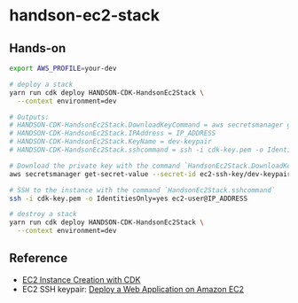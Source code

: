 # handson-ec2-stack

## Hands-on

```bash
export AWS_PROFILE=your-dev

# deploy a stack
yarn run cdk deploy HANDSON-CDK-HandsonEc2Stack \
  --context environment=dev

# Outputs:
# HANDSON-CDK-HandsonEc2Stack.DownloadKeyCommand = aws secretsmanager get-secret-value --secret-id ec2-ssh-key/dev-keypair/private --query SecretString --output text > cdk-key.pem && chmod 400 cdk-key.pem
# HANDSON-CDK-HandsonEc2Stack.IPAddress = IP_ADDRESS
# HANDSON-CDK-HandsonEc2Stack.KeyName = dev-keypair
# HANDSON-CDK-HandsonEc2Stack.sshcommand = ssh -i cdk-key.pem -o IdentitiesOnly=yes ec2-user@IP_ADDRESS

# Download the private key with the command `HandsonEc2Stack.DownloadKeyCommand`
aws secretsmanager get-secret-value --secret-id ec2-ssh-key/dev-keypair/private --query SecretString --output text > cdk-key.pem && chmod 400 cdk-key.pem

# SSH to the instance with the command `HandsonEc2Stack.sshcommand`
ssh -i cdk-key.pem -o IdentitiesOnly=yes ec2-user@IP_ADDRESS

# destroy a stack
yarn run cdk deploy HANDSON-CDK-HandsonEc2Stack \
  --context environment=dev
```

## Reference

- [EC2 Instance Creation with CDK](https://github.com/aws-samples/aws-cdk-examples/blob/master/typescript/ec2-instance/README.md)
- EC2 SSH keypair: [Deploy a Web Application on Amazon EC2](https://aws.amazon.com/getting-started/guides/deploy-webapp-ec2/module-one/?nc1=h_ls)
